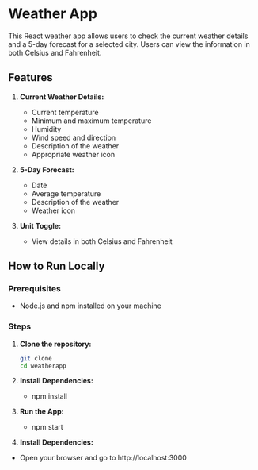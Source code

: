# Weather App

This React weather app allows users to check the current weather details and a 5-day forecast for a selected city. Users can view the information in both Celsius and Fahrenheit.

## Features

1. **Current Weather Details:**

   - Current temperature
   - Minimum and maximum temperature
   - Humidity
   - Wind speed and direction
   - Description of the weather
   - Appropriate weather icon

2. **5-Day Forecast:**

   - Date
   - Average temperature
   - Description of the weather
   - Weather icon

3. **Unit Toggle:**
   - View details in both Celsius and Fahrenheit

## How to Run Locally

### Prerequisites

- Node.js and npm installed on your machine

### Steps

1. **Clone the repository:**

   ```bash
   git clone
   cd weatherapp
   ```

2. **Install Dependencies:**
   - npm install
3. **Run the App:**

   - npm start

4. **Install Dependencies:**

- Open your browser and go to http://localhost:3000
